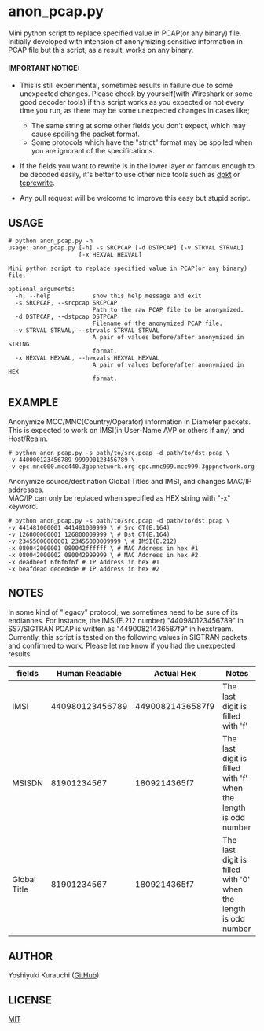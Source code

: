 # anon_pcap.py

Mini python script to replace specified value in PCAP(or any binary) file.  
Initially developed with intension of anonymizing sensitive information in PCAP file but this script, as a result, works on any binary.

#### IMPORTANT NOTICE:

* This is still experimental, sometimes results in failure due to some unexpected changes. Please check by yourself(with Wireshark or some good decoder tools) if this script works as you expected or not every time you run, as there may be some unexpected changes in cases like;
  * The same string at some other fields you don't expect, which may cause spoiling the packet format.
  * Some protocols which have the "strict" format may be spoiled when you are ignorant of the specifications.  

* If the fields you want to rewrite is in the lower layer or famous enough to be decoded easily, it's better to use other nice tools such as [dpkt](https://github.com/kbandla/dpkt) or [tcprewrite](http://tcpreplay.synfin.net/wiki/tcprewrite).

* Any pull request will be welcome to improve this easy but stupid script.

## USAGE

```shell-session
# python anon_pcap.py -h
usage: anon_pcap.py [-h] -s SRCPCAP [-d DSTPCAP] [-v STRVAL STRVAL]
                    [-x HEXVAL HEXVAL]

Mini python script to replace specified value in PCAP(or any binary) file.

optional arguments:
  -h, --help            show this help message and exit
  -s SRCPCAP, --srcpcap SRCPCAP
                        Path to the raw PCAP file to be anonymized.
  -d DSTPCAP, --dstpcap DSTPCAP
                        Filename of the anonymized PCAP file.
  -v STRVAL STRVAL, --strvals STRVAL STRVAL
                        A pair of values before/after anonymized in STRING
                        format.
  -x HEXVAL HEXVAL, --hexvals HEXVAL HEXVAL
                        A pair of values before/after anonymized in HEX
                        format.
```

## EXAMPLE

Anonymize MCC/MNC(Country/Operator) information in Diameter packets.  
This is expected to work on IMSI(in User-Name AVP or others if any) and Host/Realm.

```shell-session
# python anon_pcap.py -s path/to/src.pcap -d path/to/dst.pcap \
-v 440000123456789 999990123456789 \
-v epc.mnc000.mcc440.3gppnetwork.org epc.mnc999.mcc999.3gppnetwork.org
```

Anonymize source/destination Global Titles and IMSI, and changes MAC/IP addresses.  
MAC/IP can only be replaced when specified as HEX string with "-x" keyword.

```shell-session
# python anon_pcap.py -s path/to/src.pcap -d path/to/dst.pcap \
-v 441481000001 441481009999 \ # Src GT(E.164)
-v 126800000001 126800009999 \ # Dst GT(E.164)
-v 23455000000001 23455000009999 \ # IMSI(E.212)
-x 080042000001 080042ffffff \ # MAC Address in hex #1
-x 080042000002 080042999999 \ # MAC Address in hex #2
-x deadbeef 6f6f6f6f # IP Address in hex #1
-x beafdead dededede # IP Address in hex #2

```

## NOTES

In some kind of "legacy" protocol, we sometimes need to be sure of its endiannes. For instance, the IMSI(E.212 number) "440980123456789" in SS7/SIGTRAN PCAP is written as "44900821436587f9" in hexstream.  
Currently, this script is tested on the following values in SIGTRAN packets and confirmed to work. Please let me know if you had the unexpected results.

| fields | Human Readable | Actual Hex | Notes |
| --- | --- | --- | --- |
| IMSI | 440980123456789 | 44900821436587f9 | The last digit is filled with 'f' |
| MSISDN | 81901234567 | 1809214365f7 | The last digit is filled with 'f' when the length is odd number |
| Global Title | 81901234567 | 1809214365f7 | The last digit is filled with '0' when the length is odd number|


## AUTHOR

Yoshiyuki Kurauchi ([GitHub](https://github.com/wmnsk/))

## LICENSE

[MIT](https://github.com/wmnsk/anon_pcap/blob/master/MIT.md)
